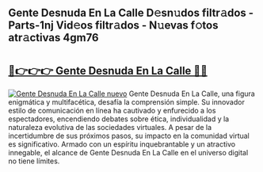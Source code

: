 ## Gente Desnuda En La Calle D𝚎sn𝚞dos filtr𝚊dos - Parts-1nj Vid𝚎os filtr𝚊dos - N𝚞evas f𝚘tos atr𝚊ctivas 4gm76

# <h2><a href="http://mb68clv.tromn.icu/?c=Gente+Desnuda+En+La+Calle">🔗👉👉👉 Gente Desnuda En La Calle 🔗🔗</a></h2>

[![Gente Desnuda En La Calle nuevo](https://i.imgur.com/pEAQMta.gif)](http://mb68clv.tromn.icu/?c=Gente+Desnuda+En+La+Calle)
Gente Desnuda En La Calle, una figura enigmática y multifacética, desafía la comprensión simple. Su innovador estilo de comunicación en línea ha cautivado y enfurecido a los espectadores, encendiendo debates sobre ética, individualidad y la naturaleza evolutiva de las sociedades virtuales. A pesar de la incertidumbre de sus próximos pasos, su impacto en la comunidad virtual es significativo. Armado con un espíritu inquebrantable y un atractivo innegable, el alcance de Gente Desnuda En La Calle en el universo digital no tiene límites.
